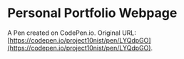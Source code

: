 # Personal Portfolio Webpage

A Pen created on CodePen.io. Original URL: [https://codepen.io/project10nist/pen/LYQdpGO](https://codepen.io/project10nist/pen/LYQdpGO).

